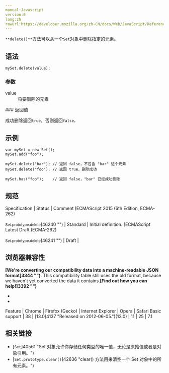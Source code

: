 ```yaml
---
manual:Javascript
version:0
lang:zh
rawUrl:https://developer.mozilla.org/zh-CN/docs/Web/JavaScript/Reference/Global_Objects/Set/delete
---
```






`**delete()**`方法可以从一个`Set`对象中删除指定的元素。


## 语法<a name="Syntax"></a>

```
mySet.delete(value);
```

### 参数<a name="参数"></a>
<dl><dt id=''>value</dt><dd>将要删除的元素</dd></dl>
### 返回值<a name="返回值"></a>


成功删除返回`true`，否则返回`false。`


## 示例<a name="Examples"></a>

```
var mySet = new Set();
mySet.add("foo");

mySet.delete("bar"); // 返回 false，不包含 "bar" 这个元素
mySet.delete("foo"); // 返回 true，删除成功

mySet.has("foo");    // 返回 false，"bar" 已经成功删除
```

## 规范<a name="规范"></a>

Specification | Status | Comment 
[ECMAScript 2015 (6th Edition, ECMA-262)<br></br><small>Set.prototype.delete</small>]46240 "") | Standard | Initial definition. 
[ECMAScript Latest Draft (ECMA-262)<br></br><small>Set.prototype.delete</small>]46241 "") | Draft |  


## 浏览器兼容性<a name="浏览器兼容性"></a>


**[We&#39;re converting our compatibility data into a machine-readable JSON format]3344 "")**. This compatibility table still uses the old format, because we haven&#39;t yet converted the data it contains.**[Find out how you can help!]3392 "")**


* 
* 

Feature | Chrome | Firefox (Gecko) | Internet Explorer | Opera | Safari 
Basic support | 38 | [13.0]4137 "Released on 2012-06-05.")(13.0) | 11 | 25 | 7.1 




## 相关链接<a name="See_also"></a>

* [`Set`]40561 "Set 对象允许你存储任何类型的唯一值，无论是原始值或者是对象引用。")
* [`Set.prototype.clear()`]42636 "clear() 方法用来清空一个 Set 对象中的所有元素。")



